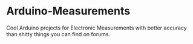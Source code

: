 # Arduino-Measurements
Cool Arduino projects for Electronic Measurements with better accuracy than shitty things you can find on forums.
